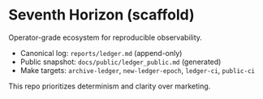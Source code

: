 # Seventh Horizon (scaffold)

Operator-grade ecosystem for reproducible observability.

- Canonical log: `reports/ledger.md` (append-only)
- Public snapshot: `docs/public/ledger_public.md` (generated)
- Make targets: `archive-ledger`, `new-ledger-epoch`, `ledger-ci`, `public-ci`

This repo prioritizes determinism and clarity over marketing.
